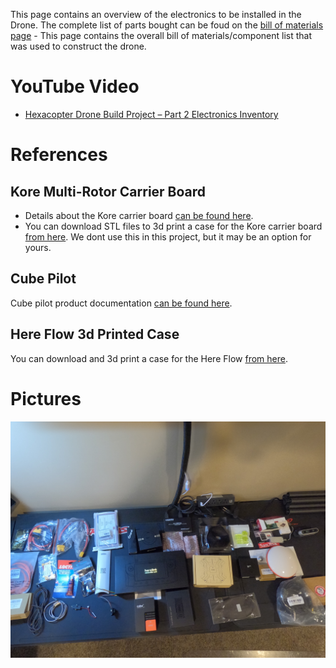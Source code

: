 This page contains an overview of the electronics to be installed in the Drone.
The complete list of parts bought can be foud on the [bill of materials page](../0-Bill-of-Materials/Bill-of-Materials.md) - This page contains the overall bill of materials/component list that was used to construct the drone.


# YouTube Video
- [Hexacopter Drone Build Project – Part 2 Electronics Inventory](https://www.youtube.com/watch?v=9nkmOGkzU3E)

# References 
## Kore Multi-Rotor Carrier Board
- Details about the Kore carrier board [can be found here](https://docs.spektreworks.com/carrier_board_v1_3_1/).
- You can download STL files to 3d print a case for the Kore carrier board [from here](https://www.spektreworks.com/products/multi-rotor-pixhawk21-carrier-board). We dont use this in this project, but it may be an option for yours.

## Cube Pilot
Cube pilot product documentation [can be found here](https://docs.cubepilot.org/user-guides).

## Here Flow 3d Printed Case
You can download and 3d print a case for the Here Flow [from here](https://discuss.cubepilot.org/t/hereflow-3d-printed-enclosure/1890/8).

# Pictures
![Parts](./images/electronic-parts1.jpg)